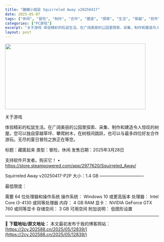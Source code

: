 ```yaml
---
title: "蹦蹦小囤鼠 Squirreled Away v20250417"
date: 2025-05-07
tags: ["休闲", "冒险", "制作", "合作", "建造", "探索", "生活", "穿越", "软件"]
categories: ["PC游戏"]
excerpt: "关于游戏 体验精彩的松鼠生活。在广阔美丽的公园里探索、采集、制作和建造令人惊叹的树屋。您可以独自穿越草坪、攀爬树木，在树枝间跳跃，也可以与最多四位好友合作游玩。无尽的夏日冒险之旅正在等您。 标题：藏匿起来 类型：冒险，休闲 发售日期：2025年3月28日 支持软件开发者。购买它！ • https:/&hellip;"
layout: post
---
```


<img class="aligncenter size-full wp-image-12824" src="https://2cy.202588.cn/wp-content/uploads/2025/05/2025050700382728.webp" alt="" width="460" height="215" />

关于游戏

体验精彩的松鼠生活。在广阔美丽的公园里探索、采集、制作和建造令人惊叹的树屋。您可以独自穿越草坪、攀爬树木，在树枝间跳跃，也可以与最多四位好友合作游玩。无尽的夏日冒险之旅正在等您。

标题：藏匿起来
类型：冒险，休闲
发售日期：2025年3月28日

支持软件开发者。购买它！
• https://store.steampowered.com/app/2977620/Squirreled_Away/

Squirreled Away v20250417-P2P
大小：1.4 GB
——————————-

最低限度：

需要 64 位处理器和操作系统
操作系统： Windows 10 或更高版本
处理器： Intel Core i3-4130 或同等处理器
内存： 4 GB RAM
显卡： NVIDIA GeForce GTX 760 或同等显卡
存储空间： 3 GB 可用空间
附加说明： 低图形设置

---
📖 **下载地址/原文地址：** 本文最初发布于我的博客网站：[https://2cy.202588.cn/2025/05/12839/](https://2cy.202588.cn/2025/05/12839/)
